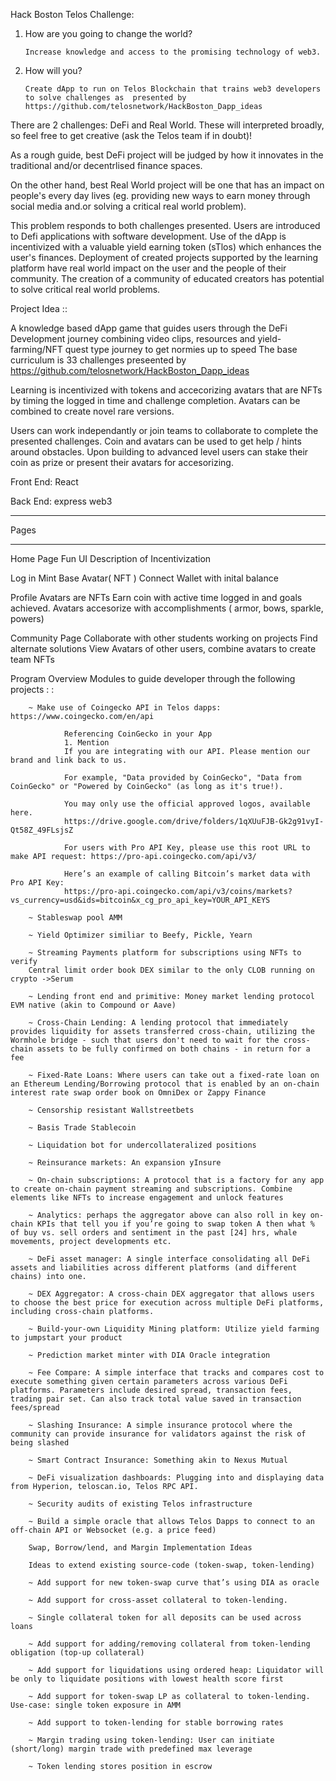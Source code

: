 Hack Boston Telos Challenge:

1.  How are you going to change the world?

        Increase knowledge and access to the promising technology of web3.

2.  How will you?

        Create dApp to run on Telos Blockchain that trains web3 developers to solve challenges as  presented by https://github.com/telosnetwork/HackBoston_Dapp_ideas

There are 2 challenges: DeFi and Real World. These will interpreted broadly, so feel free to get creative (ask the Telos team if in doubt)!

As a rough guide, best DeFi project will be judged by how it innovates in the traditional and/or decentrlised finance spaces.

On the other hand, best Real World project will be one that has an impact on people's every day lives (eg. providing new ways to earn money through social media and.or solving a critical real world problem).

This problem responds to both challenges presented. Users are introduced to Defi applications with software development. Use of the dApp is incentivized with a valuable yield earning token (sTlos) which enhances the user's finances. Deployment of created projects supported by the learning platform have real world impact on the user and the people of their community.
The creation of a community of educated creators has potential to solve critical real world problems.

‍Project Idea ::

A knowledge based dApp game that guides users through the DeFi Development journey combining video clips, resources and yield-farming/NFT quest type journey to get normies up to speed
The base curriculum is 33 challenges preseented by https://github.com/telosnetwork/HackBoston_Dapp_ideas

Learning is incentivized with tokens and accecorizing avatars that are NFTs by timing the logged in time and challenge completion. Avatars can be combined to create novel rare versions.

Users can work independantly or join teams to collaborate to complete the presented challenges. Coin and avatars can be used to get help / hints around obstacles. Upon building to advanced level users can stake their coin as prize or present their avatars for accesorizing.

Front End:
React

Back End:
express web3

---

Pages

---

Home Page
Fun UI
Description of Incentivization

Log in
Mint Base Avatar( NFT )
Connect Wallet with inital balance

Profile
Avatars are NFTs
Earn coin with active time logged in and goals achieved.
Avatars accesorize with accomplishments ( armor, bows, sparkle, powers)

Community Page
Collaborate with other students working on projects
Find alternate solutions
View Avatars of other users, combine avatars to create team NFTs

Program Overview
Modules to guide developer through the following projects : :

        ~ Make use of Coingecko API in Telos dapps: https://www.coingecko.com/en/api

                Referencing CoinGecko in your App
                1. Mention
                If you are integrating with our API. Please mention our brand and link back to us.

                For example, "Data provided by CoinGecko", "Data from CoinGecko" or "Powered by CoinGecko" (as long as it's true!).

                You may only use the official approved logos, available here.
                https://drive.google.com/drive/folders/1qXUuFJB-Gk2g91vyI-Qt58Z_49FLsjsZ

                For users with Pro API Key, please use this root URL to make API request: https://pro-api.coingecko.com/api/v3/

                Here’s an example of calling Bitcoin’s market data with Pro API Key:
                https://pro-api.coingecko.com/api/v3/coins/markets?vs_currency=usd&ids=bitcoin&x_cg_pro_api_key=YOUR_API_KEYS

        ~ Stableswap pool AMM

        ~ Yield Optimizer similiar to Beefy, Pickle, Yearn

        ~ Streaming Payments platform for subscriptions using NFTs to verify
        Central limit order book DEX similar to the only CLOB running on crypto ->Serum

        ~ Lending front end and primitive: Money market lending protocol EVM native (akin to Compound or Aave)

        ~ Cross-Chain Lending: A lending protocol that immediately provides liquidity for assets transferred cross-chain, utilizing the Wormhole bridge - such that users don't need to wait for the cross-chain assets to be fully confirmed on both chains - in return for a fee

        ~ Fixed-Rate Loans: Where users can take out a fixed-rate loan on an Ethereum Lending/Borrowing protocol that is enabled by an on-chain interest rate swap order book on OmniDex or Zappy Finance

        ~ Censorship resistant Wallstreetbets

        ~ Basis Trade Stablecoin

        ~ Liquidation bot for undercollateralized positions

        ~ Reinsurance markets: An expansion yInsure

        ~ On-chain subscriptions: A protocol that is a factory for any app to create on-chain payment streaming and subscriptions. Combine elements like NFTs to increase engagement and unlock features

        ~ Analytics: perhaps the aggregator above can also roll in key on-chain KPIs that tell you if you’re going to swap token A then what % of buy vs. sell orders and sentiment in the past [24] hrs, whale movements, project developments etc.

        ~ DeFi asset manager: A single interface consolidating all DeFi assets and liabilities across different platforms (and different chains) into one.

        ~ DEX Aggregator: A cross-chain DEX aggregator that allows users to choose the best price for execution across multiple DeFi platforms, including cross-chain platforms.

        ~ Build-your-own Liquidity Mining platform: Utilize yield farming to jumpstart your product

        ~ Prediction market minter with DIA Oracle integration

        ~ Fee Compare: A simple interface that tracks and compares cost to execute something given certain parameters across various DeFi platforms. Parameters include desired spread, transaction fees, trading pair set. Can also track total value saved in transaction fees/spread

        ~ Slashing Insurance: A simple insurance protocol where the community can provide insurance for validators against the risk of being slashed

        ~ Smart Contract Insurance: Something akin to Nexus Mutual

        ~ DeFi visualization dashboards: Plugging into and displaying data from Hyperion, teloscan.io, Telos RPC API.

        ~ Security audits of existing Telos infrastructure

        ~ Build a simple oracle that allows Telos Dapps to connect to an off-chain API or Websocket (e.g. a price feed)

        Swap, Borrow/lend, and Margin Implementation Ideas

        Ideas to extend existing source-code (token-swap, token-lending)

        ~ Add support for new token-swap curve that’s using DIA as oracle

        ~ Add support for cross-asset collateral to token-lending.

        ~ Single collateral token for all deposits can be used across loans

        ~ Add support for adding/removing collateral from token-lending obligation (top-up collateral)

        ~ Add support for liquidations using ordered heap: Liquidator will be only to liquidate positions with lowest health score first

        ~ Add support for token-swap LP as collateral to token-lending. Use-case: single token exposure in AMM

        ~ Add support to token-lending for stable borrowing rates

        ~ Margin trading using token-lending: User can initiate (short/long) margin trade with predefined max leverage

        ~ Token lending stores position in escrow
